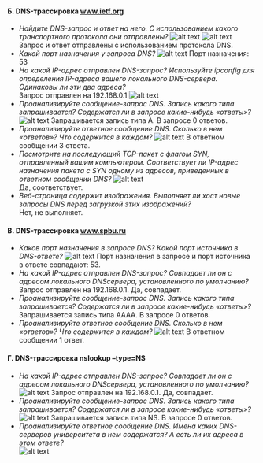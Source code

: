 #### Б. DNS-трассировка www.ietf.org
* *Найдите DNS-запрос и ответ на него. С использованием какого транспортного протокола
  они отправлены?*
  ![alt text](./screenshots/b1.png)
  ![alt text](./screenshots/b2.png)
  Запрос и ответ отправлены с использованием протокола DNS.
* *Какой порт назначения у запроса DNS?*
  ![alt text](./screenshots/b3.png)
  Порт назначения: 53 
* *На какой IP-адрес отправлен DNS-запрос? Используйте ipconfig для определения IP-адреса
  вашего локального DNS-сервера. Одинаковы ли эти два адреса?*  
  Запрос отправлен на 192.168.0.1
  ![alt text](./screenshots/b4.png)
* *Проанализируйте сообщение-запрос DNS. Запись какого типа запрашивается? Содержатся
  ли в запросе какие-нибудь «ответы»?*
  ![alt text](./screenshots/b5.png)
  Запрашивается запись типа A. В запросе 0 ответов.  
* *Проанализируйте ответное сообщение DNS. Сколько в нем «ответов»? Что содержится в
  каждом?*
  ![alt text](./screenshots/b6.png)
  В ответном сообщении 3 ответа.
* *Посмотрите на последующий TCP-пакет с флагом SYN, отправленный вашим компьютером.
  Соответствует ли IP-адрес назначения пакета с SYN одному из адресов, приведенных в
  ответном сообщении DNS?*
  ![alt text](./screenshots/b7.png)  
  Да, соответствует.
* *Веб-страница содержит изображения. Выполняет ли хост новые запросы DNS перед
  загрузкой этих изображений?*  
  Нет, не выполняет.
#### В. DNS-трассировка www.spbu.ru
* *Каков порт назначения в запросе DNS? Какой порт источника в DNS-ответе?*
  ![alt text](./screenshots/c1.png)
  Порт назначения в запросе и порт источника в ответе совпадают: 53.
* *На какой IP-адрес отправлен DNS-запрос? Совпадает ли он с адресом локального DNSсервера, установленного по умолчанию?*
  Запрос отправлен на 192.168.0.1. Да, совпадает.
* *Проанализируйте сообщение-запрос DNS. Запись какого типа запрашивается? Содержатся
   ли в запросе какие-нибудь «ответы»?*  
  Запрашивается запись типа AAAA. В запросе 0 ответов.
* *Проанализируйте ответное сообщение DNS. Сколько в нем «ответов»? Что содержится в
   каждом?*
   ![alt text](./screenshots/c2.png)
   В ответном сообщении 1 ответ.
#### Г. DNS-трассировка nslookup –type=NS
* *На какой IP-адрес отправлен DNS-запрос? Совпадает ли он с адресом локального DNSсервера, установленного по умолчанию?*
  ![alt text](./screenshots/d1.png)
  Запрос отправлен на 192.168.0.1. Да, совпадает.
* *Проанализируйте сообщение-запрос DNS. Запись какого типа запрашивается? Содержатся
   ли в запросе какие-нибудь «ответы»?*
  ![alt text](./screenshots/d2.png)
  Запрашивается запись типа NS. В запросе 0 ответов.
* *Проанализируйте ответное сообщение DNS. Имена каких DNS-серверов университета в
   нем содержатся? А есть ли их адреса в этом ответе?*  
  ![alt text](./screenshots/d3.png)
    
